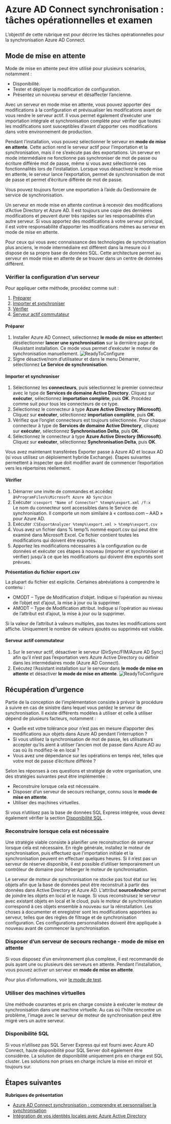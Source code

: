 <properties
   pageTitle="Azure AD Connect synchronisation : tâches opérationnelles et considérations | Microsoft Azure"
   description="Cette rubrique décrit les tâches opérationnelles de synchronisation Azure AD Connect et le préparer pour faire fonctionner ce composant."
   services="active-directory"
   documentationCenter=""
   authors="AndKjell"
   manager="femila"
   editor=""/>

<tags
   ms.service="active-directory"
   ms.devlang="na"
   ms.topic="article"
   ms.tgt_pltfrm="na"
   ms.workload="identity"
   ms.date="09/01/2016"
   ms.author="billmath"/>

# <a name="azure-ad-connect-sync-operational-tasks-and-consideration"></a>Azure AD Connect synchronisation : tâches opérationnelles et examen
L’objectif de cette rubrique est pour décrire les tâches opérationnelles pour la synchronisation Azure AD Connect.

## <a name="staging-mode"></a>Mode de mise en attente
Mode de mise en attente peut être utilisé pour plusieurs scénarios, notamment :

-   Disponibilité.
-   Tester et déployer la modification de configuration.
-   Présentez un nouveau serveur et désaffecter l’ancienne.

Avec un serveur en mode mise en attente, vous pouvez apporter des modifications à la configuration et prévisualiser les modifications avant de vous rendre le serveur actif. Il vous permet également d’exécuter une importation intégrale et synchronisation complète pour vérifier que toutes les modifications sont susceptibles d’avant d’apporter ces modifications dans votre environnement de production.

Pendant l’installation, vous pouvez sélectionner le serveur en **mode de mise en attente**. Cette action rend le serveur actif pour l’importation et la synchronisation, mais il ne s’exécute pas des exportations. Un serveur en mode intermédiaire ne fonctionne pas synchroniser de mot de passe ou écriture différée mot de passe, même si vous avez sélectionné ces fonctionnalités lors de l’installation. Lorsque vous désactivez le mode mise en attente, le serveur lance l’exportation, permet de synchronisation de mot de passe et permet d’écriture différée de mot de passe.

Vous pouvez toujours forcer une exportation à l’aide du Gestionnaire de service de synchronisation.

Un serveur en mode mise en attente continue à recevoir des modifications d’Active Directory et Azure AD. Il est toujours une copie des dernières modifications et peuvent durer très rapides sur les responsabilités d’un autre serveur. Si vous apportez des modifications à votre serveur principal, il est votre responsabilité d’apporter les modifications mêmes au serveur en mode de mise en attente.

Pour ceux qui vous avec connaissance des technologies de synchronisation plus anciens, le mode intermédiaire est différent dans la mesure où il dispose de sa propre base de données SQL. Cette architecture permet au serveur en mode mise en attente de se trouver dans un centre de données différent.

### <a name="verify-the-configuration-of-a-server"></a>Vérifier la configuration d’un serveur
Pour appliquer cette méthode, procédez comme suit :

1. [Préparer](#prepare)
2. [Importer et synchroniser](#import-and-synchronize)
3. [Vérifier](#verify)
4. [Serveur actif commutateur](#switch-active-server)

#### <a name="prepare"></a>Préparer

1. Installer Azure AD Connect, sélectionnez **le mode de mise en attente**et désélectionner **lancer une synchronisation** sur la dernière page de l’Assistant installation. Ce mode vous permet d’exécuter le moteur de synchronisation manuellement.
![ReadyToConfigure](./media/active-directory-aadconnectsync-operations/readytoconfigure.png)
2. Signe désactive/nom d’utilisateur et dans le menu Démarrer, sélectionnez **Le Service de synchronisation**.

#### <a name="import-and-synchronize"></a>Importer et synchroniser

1. Sélectionnez les **connecteurs**, puis sélectionnez le premier connecteur avec le type de **Services de domaine Active Directory**. Cliquez sur **exécuter**, sélectionnez **importation complète**, puis **OK**. Procédez comme suit pour tous les connecteurs de ce type.
2. Sélectionnez le connecteur à type **Azure Active Directory (Microsoft)**. Cliquez sur **exécuter**, sélectionnez **importation complète**, puis **OK**.
3. Vérifiez que l’onglet connecteurs est toujours sélectionnée. Pour chaque connecteur à type de **Services de domaine Active Directory**, cliquez sur **exécuter**, sélectionnez **Synchronisation Delta**, puis **OK**.
4. Sélectionnez le connecteur à type **Azure Active Directory (Microsoft)**. Cliquez sur **exécuter**, sélectionnez **Synchronisation Delta**, puis **OK**.

Vous avez maintenant transférées Exporter passe à Azure AD et locaux AD (si vous utilisez un déploiement hybride Exchange). Étapes suivantes permettent à inspecter que doit modifier avant de commencer l’exportation vers les répertoires réellement.

#### <a name="verify"></a>Vérifier

1. Démarrer une invite de commandes et accédez à`%ProgramFiles%\Microsoft Azure AD Sync\bin`
2. Exécuter :`csexport "Name of Connector" %temp%\export.xml /f:x`  
Le nom du connecteur sont accessibles dans le Service de synchronisation. Il comporte un nom similaire à « contoso.com – AAD » pour Azure AD.
3. Exécuter :`CSExportAnalyzer %temp%\export.xml > %temp%\export.csv`
4. Vous avez un fichier dans % temp% nommé export.csv qui peut être examiné dans Microsoft Excel. Ce fichier contient toutes les modifications qui doivent être exportés.
5. Apportez les modifications nécessaires à la configuration ou de données et exécuter ces étapes à nouveau (importer et synchroniser et vérifier) jusqu'à ce que les modifications qui doivent être exportés sont prévues.

**Présentation du fichier export.csv**

La plupart du fichier est explicite. Certaines abréviations à comprendre le contenu :

- OMODT – Type de Modification d’objet. Indique si l’opération au niveau de l’objet est d’ajout, la mise à jour ou la supprimer.
- AMODT – Type de Modification attribut. Indique si l’opération au niveau de l’attribut est d’ajout, la mise à jour ou la supprimer.

Si la valeur de l’attribut à valeurs multiples, pas toutes les modifications sont affiche. Uniquement le nombre de valeurs ajoutés ou supprimés est visible.

#### <a name="switch-active-server"></a>Serveur actif commutateur

1. Sur le serveur actif, désactiver le serveur (DirSync/FIM/Azure AD Sync) afin qu’il n’est pas l’exportation vers Azure Active Directory ou définir dans les intermédiaires mode (Azure AD Connect).
2. Exécutez l’Assistant installation sur le serveur dans **le mode de mise en attente** et désactiver **le mode de mise en attente**.
![ReadyToConfigure](./media/active-directory-aadconnectsync-operations/additionaltasks.png)

## <a name="disaster-recovery"></a>Récupération d’urgence
Partie de la conception de l’implémentation consiste à prévoir la procédure à suivre en cas de sinistre dans lequel vous perdez le serveur de synchronisation. Il existe différents modèles à utiliser et celle à utiliser dépend de plusieurs facteurs, notamment :

-   Quelle est votre tolérance pour n’est pas en mesure d’apporter des modifications aux objets dans Azure AD pendant l’interruption ?
-   Si vous utilisez la synchronisation de mot de passe, les utilisateurs accepter qu’ils aient à utiliser l’ancien mot de passe dans Azure AD au cas où ils modifiez-le en local ?
-   Vous avez une dépendance sur les opérations en temps réel, telles que votre mot de passe d’écriture différée ?

Selon les réponses à ces questions et stratégie de votre organisation, une des stratégies suivantes peut être implémentée :

-   Reconstruire lorsque cela est nécessaire.
-   Disposer d’un serveur de secours rechange, connu sous le **mode de mise en attente**.
-   Utiliser des machines virtuelles.

Si vous n’utilisez pas la base de données SQL Express intégrée, vous devez également vérifier la section [Disponibilité SQL](#sql-high-availability) .

### <a name="rebuild-when-needed"></a>Reconstruire lorsque cela est nécessaire
Une stratégie viable consiste à planifier une reconstruction de serveur lorsque cela est nécessaire. En règle générale, installez le moteur de synchronisation, puis effectuez que l’importation initiale et la synchronisation peuvent en effectuer quelques heures. Si il n’est pas un serveur de réserve disponible, il est possible d’utiliser temporairement un contrôleur de domaine pour héberger le moteur de synchronisation.

Le serveur de moteur de synchronisation ne stocke pas tout état sur les objets afin que la base de données peut être reconstruit à partir des données dans Active Directory et Azure AD. L’attribut **sourceAnchor** permet de joindre les objets en local et le nuage. Si vous reconstruisez le serveur avec existant objets en local et le cloud, puis le moteur de synchronisation correspond à ces objets ensemble à nouveau sur la réinstallation. Les choses à documenter et enregistrer sont les modifications apportées au serveur, telles que des règles de filtrage et de synchronisation configuration. Ces configurations personnalisées doivent être appliquée à nouveau avant de commencer la synchronisation.

### <a name="have-a-spare-standby-server---staging-mode"></a>Disposer d’un serveur de secours rechange - mode de mise en attente
Si vous disposez d’un environnement plus complexe, il est recommandé de puis ayant une ou plusieurs des serveurs en attente. Pendant l’installation, vous pouvez activer un serveur en **mode de mise en attente**.

Pour plus d’informations, voir [le mode de test](#staging-mode).

### <a name="use-virtual-machines"></a>Utiliser des machines virtuelles
Une méthode courantes et pris en charge consiste à exécuter le moteur de synchronisation dans une machine virtuelle. Au cas où l’hôte rencontre un problème, l’image avec le serveur de moteur de synchronisation peut être migré vers un autre serveur.

### <a name="sql-high-availability"></a>Disponibilité SQL
Si vous n’utilisez pas SQL Server Express qui est fourni avec Azure AD Connect, haute disponibilité pour SQL Server doit également être considérée. La solution de disponibilité uniquement pris en charge est SQL cluster. Les solutions non prises en charge inclure la mise en miroir et toujours sur.

## <a name="next-steps"></a>Étapes suivantes

**Rubriques de présentation**  

- [Azure AD Connect synchronisation : comprendre et personnaliser la synchronisation](active-directory-aadconnectsync-whatis.md)  
- [Intégration de vos identités locales avec Azure Active Directory](active-directory-aadconnect.md)  

